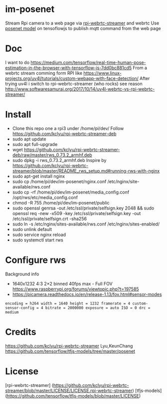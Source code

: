 # im-posenet
Stream Rpi camera to a web page via [rpi-webrtc-streamer](https://github.com/kclyu/rpi-webrtc-streamer) and webrtc
Use [posenet model](https://github.com/tensorflow/tfjs-models/tree/master/posenet) on tensoflowjs to publish mqtt command from the web page

# Doc
I want to do https://medium.com/tensorflow/real-time-human-pose-estimation-in-the-browser-with-tensorflow-js-7dd0bc881cd5
From a webrtc stream comming form RPI like https://www.linux-projects.org/uv4l/tutorials/custom-webapp-with-face-detection/
After trying uv4l i switch to rpi-webrtc-streamer (who rocks) see reason http://www.softwaresamurai.org/2017/10/14/uv4l-webrtc-vs-rpi-webrtc-streamer/


# Install
* Clone this repo one a rpi3 under /home/pi/dev/
Follow https://github.com/kclyu/rpi-webrtc-streamer-deb
* sudo apt update
* sudo apt full-upgrade
* wget https://github.com/kclyu/rpi-webrtc-streamer-deb/raw/master/rws_0.73.2_armhf.deb
* sudo dpkg -i rws_0.73.2_armhf.deb
Inspire by https://github.com/kclyu/rpi-webrtc-streamer/blob/master/README_rws_setup.md#running-rws-with-nginx
* sudo apt-get install nginx
* sudo cp /home/pi/dev/im-posenet/nginx.conf /etc/nginx/site-available/rws.conf
* sudo cp -rf /home/pi/dev/im-posenet/media_config.conf /opt/rws/etc/media_config.conf 
* chmod -R 755 /home/pi/dev/im-posenet/public
* sudo openssl genrsa -out /etc/ssl/private/selfsign.key 2048 && sudo openssl req -new -x509 -key /etc/ssl/private/selfsign.key -out /etc/ssl/private/selfsign.crt -sha256
* sudo ln -s /etc/nginx/sites-available/rws.conf /etc/nginx/sites-enabled/
* sudo unlink default
* sudo service nginx reload
* sudo systemctl start rws

# Configure rws
Background info
* 1640x1232 4:3 2×2 binned 40fps max - Full FOV https://www.raspberrypi.org/forums/viewtopic.php?t=197585
* https://picamera.readthedocs.io/en/release-1.13/fov.html#sensor-modes




`encoding = h264
width = 1640
height = 1232
framerate = 4
custom-sensor-config = 4
bitrate = 2000000
exposure = auto
ISO = 0
drc = medium `


# Credits 
https://github.com/kclyu/rpi-webrtc-streamer Lyu,KeunChang
https://github.com/tensorflow/tfjs-models/tree/master/posenet

# License
[rpi-webrtc-streamer] (https://github.com/kclyu/rpi-webrtc-streamer/blob/master/LICENSE/LICENSE.rpi-webrtc-streamer)
[tfjs-models] (https://github.com/tensorflow/tfjs-models/blob/master/LICENSE)
